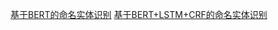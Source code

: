 [基于BERT的命名实体识别](../../docs/3.实战篇/1.文本类/2.基于BERT的命名实体识别.md)
[基于BERT+LSTM+CRF的命名实体识别](../../docs/3.实战篇/1.文本类/3.基于BERT+LSTM+CRF的命名实体识别.md)